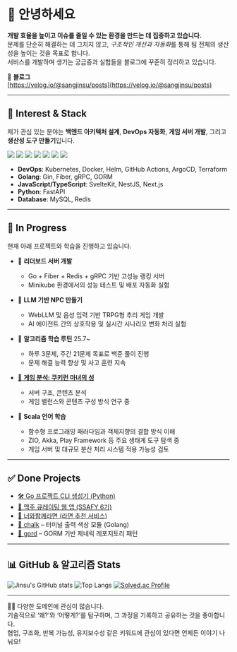 # 👋 안녕하세요

**개발 효율을 높이고 이슈를 줄일 수 있는 환경을 만드는 데 집중하고 있습니다.**  
문제를 단순히 해결하는 데 그치지 않고, *구조적인 개선과 자동화*를 통해 팀 전체의 생산성을 높이는 것을 목표로 합니다.  
서비스를 개발하며 생기는 궁금증과 실험들을 블로그에 꾸준히 정리하고 있습니다.

📘 **블로그**  
[https://velog.io/@sangjinsu/posts](https://velog.io/@sangjinsu/posts)

---

## 🔧 Interest & Stack

제가 관심 있는 분야는 **백엔드 아키텍처 설계**, **DevOps 자동화**, **게임 서버 개발**, 그리고 **생산성 도구 만들기**입니다.

<!-- 기술 아이콘 -->
![](https://img.shields.io/badge/Go-00ADD8?style=for-the-badge&logo=go&logoColor=white)
![](https://img.shields.io/badge/Kubernetes-326ce5?style=for-the-badge&logo=kubernetes&logoColor=white)
![](https://img.shields.io/badge/Docker-2496ED?style=for-the-badge&logo=docker&logoColor=white)
![](https://img.shields.io/badge/TypeScript-007ACC?style=for-the-badge&logo=typescript&logoColor=white)
![](https://img.shields.io/badge/JavaScript-F7DF1E?style=for-the-badge&logo=javascript&logoColor=black)
![](https://img.shields.io/badge/Svelte-FF3E00?style=for-the-badge&logo=svelte&logoColor=white)
![](https://img.shields.io/badge/Python-3776AB?style=for-the-badge&logo=python&logoColor=white)

- **DevOps**: Kubernetes, Docker, Helm, GitHub Actions, ArgoCD, Terraform  
- **Golang**: Gin, Fiber, gRPC, GORM  
- **JavaScript/TypeScript**: SvelteKit, NestJS, Next.js  
- **Python**: FastAPI  
- **Database**: MySQL, Redis  

---

## 🔭 In Progress

현재 아래 프로젝트와 학습을 진행하고 있습니다.

- 🎯 **리더보드 서버 개발**
  - Go + Fiber + Redis + gRPC 기반 고성능 랭킹 서버
  - Minikube 환경에서의 성능 테스트 및 배포 자동화 실험

- 🤖 **LLM 기반 NPC 만들기**
  - WebLLM 및 음성 입력 기반 TRPG형 추리 게임 개발
  - AI 에이전트 간의 상호작용 및 실시간 시나리오 변화 처리 실험

- 🧠 **알고리즘 학습 루틴** 25.7~
  - 하루 3문제, 주간 21문제 목표로 백준 풀이 진행
  - 문제 해결 능력 향상 및 사고 훈련 지속

- [🧪 **게임 분석: 쿠키런 마녀의 성**](https://velog.io/@sangjinsu/series/%EC%BF%A0%ED%82%A4%EB%9F%B0-%EB%A7%88%EB%85%80%EC%9D%98-%EC%84%B1-%EC%84%9C%EB%B2%84-%EA%B0%9C%EB%B0%9C%EC%9E%90%EC%9D%98-%ED%94%8C%EB%A0%88%EC%9D%B4-%EB%85%B8%ED%8A%B8)
  - 서버 구조, 콘텐츠 분석
  - 게임 밸런스와 콘텐츠 구성 방식 연구 중
 
- 🧵 **Scala 언어 학습**
  - 함수형 프로그래밍 패러다임과 객체지향의 결합 방식 이해
  - ZIO, Akka, Play Framework 등 주요 생태계 도구 탐색 중
  - 게임 서버 및 대규모 분산 처리 시스템 적용 가능성 검토

---

## ✅ Done Projects

- [🛠️ Go 프로젝트 CLI 생성기 (Python)](https://github.com/sangjinsu/go-project-cli)
- [🍻 맥주 큐레이팅 웹 앱 (SSAFY 6기)](https://github.com/sangjinsu/macju?tab=readme-ov-file)
- [🍜 너와함께라면 (라면 추천 서비스)](https://github.com/sangjinsu/ramen)
- [🎨 chalk](https://github.com/sangjinsu/chalk) – 터미널 출력 색상 모듈 (Golang)
- [🧱 gord](https://github.com/sangjinsu/gord) – GORM 기반 제네릭 레포지토리 패턴

---

## 📊 GitHub & 알고리즘 Stats

![Jinsu's GitHub stats](https://github-readme-stats.vercel.app/api?username=sangjinsu&show_icons=true&theme=highcontrast)
![Top Langs](https://github-readme-stats.vercel.app/api/top-langs/?username=sangjinsu&layout=donut&theme=dracula&hide=c++,html,css,jupyter%20notebook)
[![Solved.ac Profile](http://mazassumnida.wtf/api/v2/generate_badge?boj=sangjinsu9)](https://solved.ac/sangjinsu9)

---

🙋‍♂️ 다양한 도메인에 관심이 많습니다.  
기술적으로 ‘왜?’와 ‘어떻게?’를 탐구하며, 그 과정을 기록하고 공유하는 것을 좋아합니다.  
협업, 구조화, 반복 가능성, 유지보수성 같은 키워드에 관심이 있다면 언제든 이야기 나눠요!
